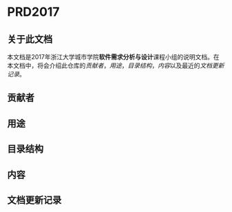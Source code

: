 # PRD2017
## 关于此文档
本文档是2017年浙江大学城市学院**软件需求分析与设计**课程小组的说明文档。在本文档中，将会介绍此仓库的*贡献者*，*用途*，*目录结构*，*内容*以及最近的*文档更新记录*。

## 贡献者

## 用途

## 目录结构

## 内容

## 文档更新记录
